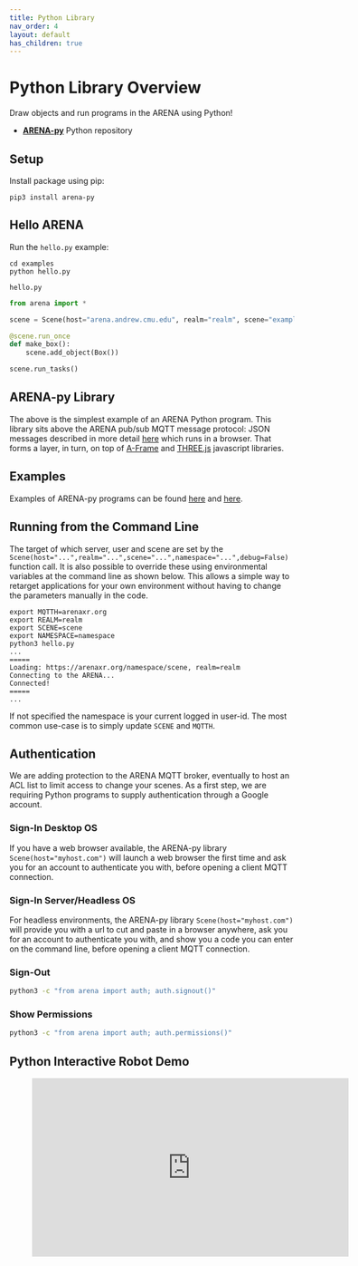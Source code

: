 ```yaml
---
title: Python Library
nav_order: 4
layout: default
has_children: true
---
```


# Python Library Overview
Draw objects and run programs in the ARENA using Python!
- [**ARENA-py**](https://github.com/conix-center/ARENA-py) Python repository


## Setup
Install package using pip:
```shell
pip3 install arena-py
```


## Hello ARENA
Run the `hello.py` example:
```shell
cd examples
python hello.py
```

`hello.py`
```python
from arena import *

scene = Scene(host="arena.andrew.cmu.edu", realm="realm", scene="example")

@scene.run_once
def make_box():
    scene.add_object(Box())

scene.run_tasks()
```

## ARENA-py Library
The above is the simplest example of an ARENA Python program. This library sits above the ARENA pub/sub MQTT
message protocol: JSON messages described in more detail [here](/content/messaging/definitions.html) which runs in a browser.
That forms a layer, in turn, on top of [A-Frame](https://aframe.io/) and [THREE.js](http://threejs.org/) javascript libraries.

## Examples
Examples of ARENA-py programs can be found [here](https://github.com/conix-center/ARENA-py/tree/master/examples) and [here](https://github.com/conix-center/ARENA-py/tree/master/system-tests).

## Running from the Command Line
The target of which server, user and scene are set by the `Scene(host="...",realm="...",scene="...",namespace="...",debug=False)` function call.  It is also possible to override these using environmental variables at the command line as shown below.  This allows a simple way to retarget applications for your own environment without having to change the parameters manually in the code.
```shell
export MQTTH=arenaxr.org
export REALM=realm
export SCENE=scene
export NAMESPACE=namespace
python3 hello.py
...
=====
Loading: https://arenaxr.org/namespace/scene, realm=realm
Connecting to the ARENA...
Connected!
=====
...
```
If not specified the namespace is your current logged in user-id. The most common use-case is to simply update `SCENE` and `MQTTH`. 


## Authentication
We are adding protection to the ARENA MQTT broker, eventually to host an ACL list to limit access to change your scenes. As a first step, we are requiring Python programs to supply authentication through a Google account.

### Sign-In Desktop OS
If you have a web browser available, the ARENA-py library `Scene(host="myhost.com")` will launch a web browser the first time and ask you for an account to authenticate you with, before opening a client MQTT connection.

### Sign-In Server/Headless OS
For headless environments, the ARENA-py library `Scene(host="myhost.com")` will provide you with a url to cut and paste in a browser anywhere, ask you for an account to authenticate you with, and show you a code you can enter on the command line, before opening a client MQTT connection.

### Sign-Out
```bash
python3 -c "from arena import auth; auth.signout()"
```

### Show Permissions
```bash
python3 -c "from arena import auth; auth.permissions()"
```


## Python Interactive Robot Demo
<figure class="video_container">
    <iframe width="560" height="315" src="https://www.youtube.com/embed/E7YkqZ5Hkas" frameborder="0" allow="accelerometer; autoplay; clipboard-write; encrypted-media; gyroscope; picture-in-picture" allowfullscreen></iframe>
</figure>
